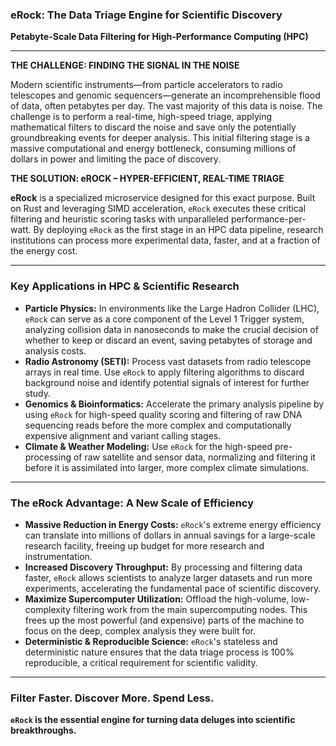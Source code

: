 ### **eRock: The Data Triage Engine for Scientific Discovery**

**Petabyte-Scale Data Filtering for High-Performance Computing (HPC)**

---

**THE CHALLENGE: FINDING THE SIGNAL IN THE NOISE**

Modern scientific instruments—from particle accelerators to radio telescopes and genomic sequencers—generate an incomprehensible flood of data, often petabytes per day. The vast majority of this data is noise. The challenge is to perform a real-time, high-speed triage, applying mathematical filters to discard the noise and save only the potentially groundbreaking events for deeper analysis. This initial filtering stage is a massive computational and energy bottleneck, consuming millions of dollars in power and limiting the pace of discovery.

**THE SOLUTION: eROCK – HYPER-EFFICIENT, REAL-TIME TRIAGE**

**eRock** is a specialized microservice designed for this exact purpose. Built on Rust and leveraging SIMD acceleration, `eRock` executes these critical filtering and heuristic scoring tasks with unparalleled performance-per-watt. By deploying `eRock` as the first stage in an HPC data pipeline, research institutions can process more experimental data, faster, and at a fraction of the energy cost.

---

### **Key Applications in HPC & Scientific Research**

*   **Particle Physics:** In environments like the Large Hadron Collider (LHC), `eRock` can serve as a core component of the Level 1 Trigger system, analyzing collision data in nanoseconds to make the crucial decision of whether to keep or discard an event, saving petabytes of storage and analysis costs.
*   **Radio Astronomy (SETI):** Process vast datasets from radio telescope arrays in real time. Use `eRock` to apply filtering algorithms to discard background noise and identify potential signals of interest for further study.
*   **Genomics & Bioinformatics:** Accelerate the primary analysis pipeline by using `eRock` for high-speed quality scoring and filtering of raw DNA sequencing reads before the more complex and computationally expensive alignment and variant calling stages.
*   **Climate & Weather Modeling:** Use `eRock` for the high-speed pre-processing of raw satellite and sensor data, normalizing and filtering it before it is assimilated into larger, more complex climate simulations.

---

### **The eRock Advantage: A New Scale of Efficiency**

*   **Massive Reduction in Energy Costs:** `eRock`'s extreme energy efficiency can translate into millions of dollars in annual savings for a large-scale research facility, freeing up budget for more research and instrumentation.
*   **Increased Discovery Throughput:** By processing and filtering data faster, `eRock` allows scientists to analyze larger datasets and run more experiments, accelerating the fundamental pace of scientific discovery.
*   **Maximize Supercomputer Utilization:** Offload the high-volume, low-complexity filtering work from the main supercomputing nodes. This frees up the most powerful (and expensive) parts of the machine to focus on the deep, complex analysis they were built for.
*   **Deterministic & Reproducible Science:** `eRock`'s stateless and deterministic nature ensures that the data triage process is 100% reproducible, a critical requirement for scientific validity.

---

### **Filter Faster. Discover More. Spend Less.**

**`eRock` is the essential engine for turning data deluges into scientific breakthroughs.**
